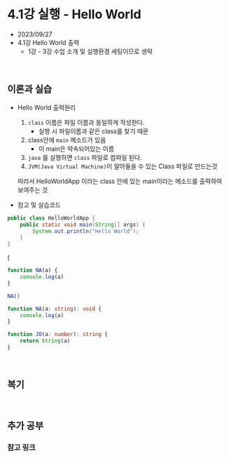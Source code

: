 # 4.1강 실행 - Hello World

- 2023/09/27
- 4.1강 Hello World 출력
    - 1강 - 3강 수업 소개 및 실행환경 세팅이므로 생략

<br/>

## 이론과 실습

- Hello World 출력원리

    1. `class` 이름은 파일 이름과 동일하게 작성한다.
        - 실행 시 파일이름과 같은 class를 찾기 때문
    2. class안에 `main` 메소드가 있음
        - 이 main은 약속되어있는 이름
    3. `java` 를 실행하면 `class` 파일로 컴파일 된다.
    4. `JVM(Java Virtual Machine)`이 알아들을 수 있는 Class  파일로 만드는것

    따라서 HelloWorldApp 이라는 class 안에 있는 main이라는 메소드를 출력하여 보여주는 것
- 참고 및 실습코드

```java
public class HelloWorldApp {
	public static void main(String[] args) {
		System.out.println("Hello World");
	}
}
```
(
```javascript
function NA(a) {
    console.log(a)
}

NA()
```

```typescript
function NA(a: string): void {
    console.log(a)
}

function JO(a: number): string {
    return String(a)
}
```

<br/>

## 복기

<br/>

## 추가 공부
### 참고 링크
